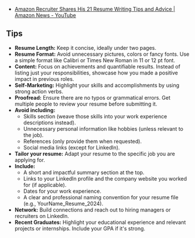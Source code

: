 - [Amazon Recruiter Shares His 21 Resume Writing Tips and Advice | Amazon News - YouTube](https://www.youtube.com/watch?v=zT8Bmuq51uU)  

## Tips
- **Resume Length:** Keep it concise, ideally under two pages.
- **Resume Format:** Avoid unnecessary pictures, colors or fancy fonts. Use a simple format like Calibri or Times New Roman in 11 or 12 pt font.
- **Content:** Focus on achievements and quantifiable results. Instead of listing just your responsibilities, showcase how you made a positive impact in previous roles.
- **Self-Marketing:** Highlight your skills and accomplishments by using strong action verbs.
- **Proofread:** Ensure there are no typos or grammatical errors. Get multiple people to review your resume before submitting it.
- **Avoid including:**
    - Skills section (weave those skills into your work experience descriptions instead).
    - Unnecessary personal information like hobbies (unless relevant to the job).
    - References (only provide them when requested).
    - Social media links (except for LinkedIn).
- **Tailor your resume:** Adapt your resume to the specific job you are applying for.
- **Include:**
    - A short and impactful summary section at the top.
    - Links to your LinkedIn profile and the company website you worked for (if applicable).
    - Dates for your work experience.
    - A clear and professional naming convention for your resume file (e.g., YourName_Resume_2024).
- **Network:** Build connections and reach out to hiring managers or recruiters on LinkedIn.
- **Recent Graduates:** Highlight your educational experience and relevant projects or internships. Include your GPA if it's strong.